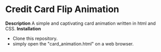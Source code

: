 # Credit Card Flip Animation


**Description**
   A simple and captivating card animation written in html and CSS.
**Installation**
  * Clone this repository.
  * simply open the "card_animation.html" on a web browser.

  
